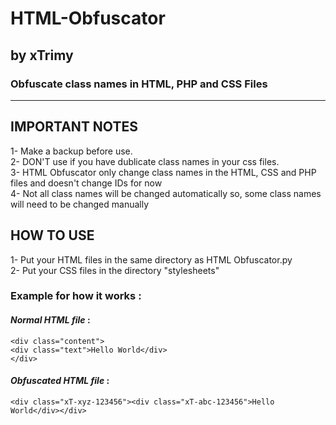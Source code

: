 # HTML-Obfuscator 
## by xTrimy

### Obfuscate class names in HTML, PHP and CSS Files

<hr>

## IMPORTANT NOTES
1- Make a backup before use. <br>
2- DON'T use if you have dublicate class names in your css files. <br>
3- HTML Obfuscator only change class names in the HTML, CSS and PHP files and doesn't change IDs for now <br>
4- Not all class names will be changed automatically so, some class names will need to be changed manually

## HOW TO USE
1- Put your HTML files in the same directory as HTML Obfuscator.py <br>
2- Put your CSS files in the directory "stylesheets" <br>

### Example for how it works :

#### *Normal HTML file* :
`<div class="content">` <br>
`<div class="text">Hello World</div>` <br>
`</div>`

#### *Obfuscated HTML file* : 
`<div class="xT-xyz-123456"><div class="xT-abc-123456">Hello World</div></div>`
